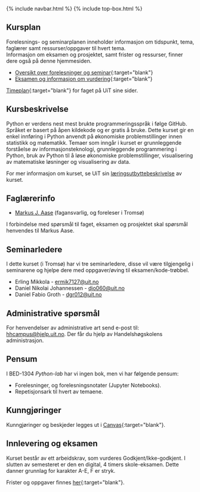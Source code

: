 {% include navbar.html %}  {% include top-box.html %}

## Kursplan
Forelesnings- og seminarplanen inneholder informasjon om tidspunkt, tema, faglærer samt ressurser/oppgaver til hvert tema.  
Informasjon om eksamen og prosjektet, samt frister og ressurser, finner dere også på denne hjemmesiden.  

- [Oversikt over forelesninger og seminar](forelesningsplan.html){:target="blank"}
- [Eksamen og informasjon om vurdering](eksamen.html){:target="blank"}   


[Timeplan](https://tp.educloud.no/uit/timeplan/timeplan.php?id%5B%5D=BED-1304%2C1&type=course&sem=25h&campus=&hide_old=0){:target="blank"} for faget på UiT sine sider.


## Kursbeskrivelse 
Python er verdens nest mest brukte programmeringsspråk i følge GitHub. Språket er basert på åpen kildekode og er gratis å bruke. Dette kurset gir en enkel innføring i Python anvendt på økonomiske problemstillinger innen statistikk og matematikk. Temaer som inngår i kurset er grunnleggende forståelse av informasjonsteknologi, grunnleggende programmering i Python, bruk av Python til å løse økonomiske problemstillinger, visualisering av matematiske løsninger og visualisering av data.

For mer informasjon om kurset, se UiT sin [læringsutbyttebeskrivelse](https://uit.no/utdanning/emner/emne/874303/bed-1304?ar=2025&semester=H) av kurset.

## Faglærerinfo  
- [Markus J. Aase](https://uit.no/ansatte/person?p_document_id=844489&p_dimension_id=88163) (fagansvarlig, og foreleser i Tromsø)

I forbindelse med spørsmål til faget, eksamen og prosjektet skal spørsmål henvendes til Markus Aase. 

## Seminarledere
I dette kurset (i Tromsø) har vi tre seminarledere, disse vil være tilgjengelig i seminarene og hjelpe dere med oppgaver/øving til eksamen/kode-trøbbel.
- Erling Mikkola - <ermik7127@uit.no>
- Daniel Nikolai Johannessen - <djo060@uit.no>
- Daniel Fabio Groth - <dgr012@uit.no>

## Administrative spørsmål
For henvendelser av administrative art send e-post til: <hhcampus@hjelp.uit.no>. Der får du hjelp av Handelshøgskolens administrasjon.

## Pensum
I BED-1304 *Python-lab* har vi ingen bok, men vi har følgende pensum:
* Forelesninger, og forelesningsnotater (Jupyter Notebooks).
* Repetisjonsark til hvert av temaene.

## Kunngjøringer  
Kunngjøringer og beskjeder legges ut i [Canvas](https://uit.instructure.com/){:target="blank"}.

## Innlevering og eksamen  
Kurset består av ett arbeidskrav, som vurderes Godkjent/Ikke-godkjent. I slutten av semesteret er den en digital, 4 timers skole-eksamen. Dette danner grunnlag for karakter A-E, F er stryk.

Frister og oppgaver finnes [her](eksamen.html){:target="blank"}.    
